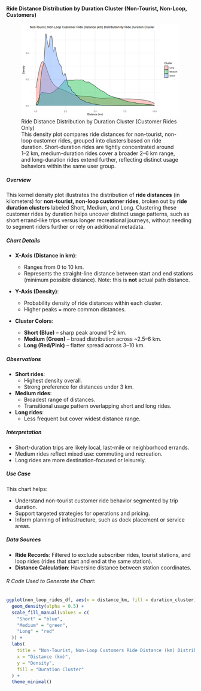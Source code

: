 #### Ride Distance Distribution by Duration Cluster (Non-Tourist, Non-Loop, Customers)

<figure class="float-right">
  <a href="../images/Non-Tourist_Non-Loop_Customer_Ride_Distance_Distribution_by_Ride_Duration_Cluster.png" target="_blank" title="Select image to open full sized chart">
  <img src="../images/thumbnails/Non-Tourist_Non-Loop_Customer_Ride_Distance_Distribution_by_Ride_Duration_Cluster.png" alt="Density plot showing the distribution of ride distances in kilometers for non-tourist, non-loop customer rides, grouped into Short, Medium, and Long duration clusters. Short rides peak around 1–2 km, Medium rides span 2–6 km, and Long rides extend beyond 6 km.">
  </a>
  <figcaption>
    Ride Distance Distribution by Duration Cluster (Customer Rides Only)<br>
    This density plot compares ride distances for non-tourist, non-loop customer rides, grouped into clusters based on ride duration. Short-duration rides are tightly concentrated around 1–2 km, medium-duration rides cover a broader 2–6 km range, and long-duration rides extend further, reflecting distinct usage behaviors within the same user group.
  </figcaption>
</figure>

##### Overview

This kernel density plot illustrates the distribution of **ride distances** (in kilometers) for **non-tourist, non-loop customer rides**, broken out by **ride duration clusters** labeled Short, Medium, and Long. Clustering these customer rides by duration helps uncover distinct usage patterns, such as short errand-like trips versus longer recreational journeys, without needing to segment riders further or rely on additional metadata.

##### Chart Details

- **X-Axis (Distance in km)**:
  - Ranges from 0 to 10 km.
  - Represents the straight-line distance between start and end stations (minimum possible distance). Note: this is **not** actual path distance.

- **Y-Axis (Density)**:
  - Probability density of ride distances within each cluster.
  - Higher peaks = more common distances.

- **Cluster Colors**:
  - **Short (Blue)** – sharp peak around 1–2 km.
  - **Medium (Green)** – broad distribution across ~2.5–6 km.
  - **Long (Red/Pink)** – flatter spread across 3–10 km.

##### Observations

- **Short rides**:
  - Highest density overall.
  - Strong preference for distances under 3 km.
- **Medium rides**:
  - Broadest range of distances.
  - Transitional usage pattern overlapping short and long rides.
- **Long rides**:
  - Less frequent but cover widest distance range.

##### Interpretation

- Short-duration trips are likely local, last-mile or neighborhood errands.
- Medium rides reflect mixed use: commuting and recreation.
- Long rides are more destination-focused or leisurely.

##### Use Case

This chart helps:
- Understand non-tourist customer ride behavior segmented by trip duration.
- Support targeted strategies for operations and pricing.
- Inform planning of infrastructure, such as dock placement or service areas.

##### Data Sources

- **Ride Records**: Filtered to exclude subscriber rides, tourist stations, and loop rides (rides that start and end at the same station).
- **Distance Calculation**: Haversine distance between station coordinates.

###### R Code Used to Generate the Chart:

```r
ggplot(non_loop_rides_df, aes(x = distance_km, fill = duration_cluster)) +
  geom_density(alpha = 0.5) +
  scale_fill_manual(values = c(
    "Short" = "blue",
    "Medium" = "green",
    "Long" = "red"
  )) +
  labs(
    title = "Non-Tourist, Non-Loop Customers Ride Distance (km) Distribution by Ride Duration Cluster",
    x = "Distance (km)",
    y = "Density",
    fill = "Duration Cluster"
  ) +
  theme_minimal()
```


